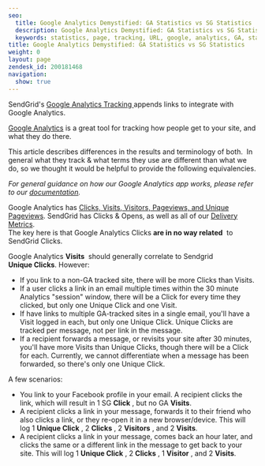 ```yaml
---
seo:
  title: Google Analytics Demystified: GA Statistics vs SG Statistics
  description: Google Analytics Demystified: GA Statistics vs SG Statistics
  keywords: statistics, page, tracking, URL, google, analytics, GA, stats, events, view, UTM
title: Google Analytics Demystified: GA Statistics vs SG Statistics
weight: 0
layout: page
zendesk_id: 200181468
navigation:
  show: true
---
```


SendGrid's [Google Analytics&nbsp;Tracking&nbsp;](https://app.sendgrid.com/settings/tracking)appends links to integrate with Google Analytics.

[Google Analytics](http://support.google.com/analytics/?hl=en) is a great tool for tracking how people get to your site, and what they do there.

This article describes differences in the results and terminology of both.&nbsp; In general what they track & what terms they use are different than what we do, so we thought it would be helpful to provide the following equivalencies.

_For general guidance on how our Google Analytics app works, please refer to our [documentation](http://sendgrid.com/docs/Apps/google_analytics.html)._

Google Analytics has [Clicks, Visits, Visitors, Pageviews, and Unique Pageviews](http://support.google.com/googleanalytics/bin/answer.py?hl=en&answer=57164). SendGrid has Clicks & Opens, as well as all of our [Delivery Metrics](http://sendgrid.com/docs/Delivery_Metrics/index.html).  
The key here is that Google Analytics Clicks **are in no way related** &nbsp;to SendGrid Clicks.

Google Analytics **Visits** &nbsp;should generally correlate to Sendgrid **Unique&nbsp;Clicks**. However:

- If you link to a non-GA tracked site, there will be more Clicks than Visits.
- If a user clicks a link in an email multiple times within the 30 minute Analytics "session" window, there will be a Click for every time they clicked, but only one Unique Click and one Visit.
- If have links to multiple GA-tracked sites in a single email, you'll have a Visit logged in each, but only one Unique Click. Unique Clicks are tracked per message, not per link in the message.
- If a recipient forwards a message, or revisits your site after 30 minutes, you'll have more Visits than Unique Clicks, though there will be a Click for each. Currently, we cannot differentiate when a message has been forwarded, so there's only one Unique Click.

A few scenarios:

- You link to your Facebook profile in your email. A recipient clicks the link, which will result in 1 SG **Click** , but no GA **Visits**.
- A recipient clicks a link in your message, forwards it to their friend who also clicks a link, or they re-open it in a new browser/device. This will log 1 **Unique Click** , 2 **Clicks** , 2 **Visitors** , and 2 **Visits**.
- A recipient clicks a link in your message, comes back an hour later, and clicks the same or a different link in the message to get back to your site. This will log 1 **Unique Click** , 2 **Clicks** , 1 **Visitor** , and 2 **Visits**.
